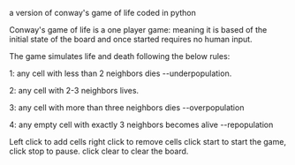 a version of conway's game of life coded in python

Conway's game of life is a one player game: meaning it is based of the initial state of the board
and once started requires no human input. 

The game simulates life and death following the below rules:

1: any cell with less than 2 neighbors dies --underpopulation.

2: any cell with 2-3 neighbors lives.

3: any cell with more than three neighbors dies --overpopulation

4: any empty cell with exactly 3 neighbors becomes alive --repopulation



Left click to add cells
right click to remove cells
click start to start the game,
click stop to pause.
click clear to clear the board.
